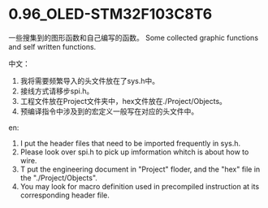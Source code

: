 # 0.96_OLED-STM32F103C8T6

一些搜集到的图形函数和自己编写的函数。
Some collected graphic functions and self written functions.

中文：
1. 我将需要频繁导入的头文件放在了sys.h中。
2. 接线方式请移步spi.h。
3. 工程文件放在Project文件夹中，hex文件放在./Project/Objects。
4. 预编译指令中涉及到的宏定义一般写在对应的头文件中。

en:
1. I put the header files that need to be imported frequently in sys.h.
2. Please look over spi.h to pick up imformation whitch is about how to wire.
3. T put the engineering document in "Project" floder, and the "hex" file in the "./Project/Objects".
4. You may look for macro definition used in precompiled instruction at its corresponding header file.
